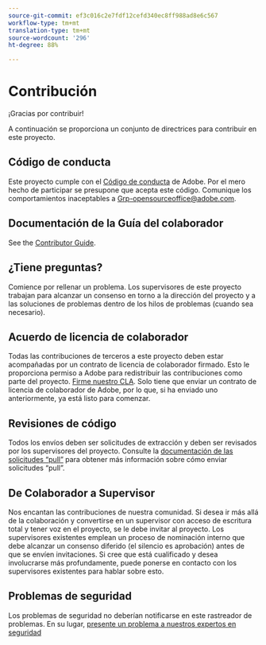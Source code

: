 ```yaml
---
source-git-commit: ef3c016c2e7fdf12cefd340ec8ff988ad8e6c567
workflow-type: tm+mt
translation-type: tm+mt
source-wordcount: '296'
ht-degree: 88%

---
```

# Contribución

¡Gracias por contribuir!

A continuación se proporciona un conjunto de directrices para contribuir en este proyecto.

## Código de conducta

Este proyecto cumple con el [Código de conducta](code-of-conduct.md) de Adobe. Por el mero hecho de participar 
se presupone que acepta este código. Comunique los comportamientos inaceptables a
[Grp-opensourceoffice@adobe.com](mailto:Grp-opensourceoffice@adobe.com).

## Documentación de la Guía del colaborador

See the [Contributor Guide](https://docs.adobe.com/content/help/en/contributor/contributor-guide/introduction.html).

## ¿Tiene preguntas?

Comience por rellenar un problema. Los supervisores de este proyecto trabajan para alcanzar
un consenso en torno a la dirección del proyecto y a las soluciones de problemas 
dentro de los hilos de problemas (cuando sea necesario).

## Acuerdo de licencia de colaborador

Todas las contribuciones de terceros a este proyecto deben estar acompañadas por un contrato de licencia de colaborador
firmado. Esto le proporciona permiso a Adobe para redistribuir las contribuciones
como parte del proyecto. [Firme nuestro CLA](http://opensource.adobe.com/cla.html). Solo 
tiene que enviar un contrato de licencia de colaborador de Adobe, por lo que, si ha enviado uno anteriormente,
ya está listo para comenzar.

## Revisiones de código

Todos los envíos deben ser solicitudes de extracción y deben ser revisados
por los supervisores del proyecto. Consulte la [documentación de las solicitudes “pull”](https://help.github.com/es/github/collaborating-with-issues-and-pull-requests/about-pull-requests) para obtener más información sobre cómo enviar solicitudes “pull”.

<!--
Lastly, please follow the [pull request template](PULL_REQUEST_TEMPLATE.md) when
submitting a pull request!
-->

## De Colaborador a Supervisor

Nos encantan las contribuciones de nuestra comunidad. Si desea ir más allá de la colaboración
y convertirse en un supervisor con acceso de escritura total y tener voz en el proyecto, se le debe
invitar al proyecto. Los supervisores existentes emplean un proceso de nominación
interno que debe alcanzar un consenso diferido (el silencio es aprobación) antes de que se 
envíen invitaciones. Si cree que está cualificado y desea involucrarse más profundamente,
puede ponerse en contacto con los supervisores existentes para hablar sobre esto.

## Problemas de seguridad

Los problemas de seguridad no deberían notificarse en este rastreador de problemas. En su lugar, [presente un problema a nuestros expertos en seguridad](https://helpx.adobe.com/security/alertus.html)
